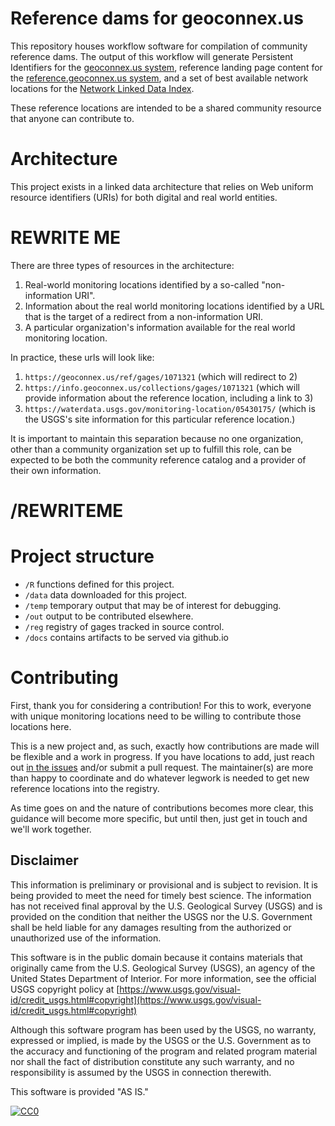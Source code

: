 # Reference dams for geoconnex.us

This repository houses workflow software for compilation of community reference dams. The output of this workflow will generate Persistent Identifiers for the [geoconnex.us system](https://github.com/internetofwater/geoconnex.us), reference landing page content for the [reference.geoconnex.us system](https://reference.geoconnex.us/), and a set of best available network locations for the [Network Linked Data Index](https://labs.waterdata.usgs.gov/about-nldi/index.html).

These reference locations are intended to be a shared community resource that anyone can contribute to.

# Architecture

This project exists in a linked data architecture that relies on Web uniform resource identifiers (URIs) for both digital and real world entities. 

# REWRITE ME
There are three types of resources in the architecture:
1. Real-world monitoring locations identified by a so-called "non-information URI".
1. Information about the real world monitoring locations identified by a URL that is the target of a redirect from a non-information URI.
1. A particular organization's information available for the real world monitoring location.

In practice, these urls will look like: 
1. `https://geoconnex.us/ref/gages/1071321` (which will redirect to 2)
1. `https://info.geoconnex.us/collections/gages/1071321` (which will provide information about the reference location, including a link to 3)
1. `https://waterdata.usgs.gov/monitoring-location/05430175/` (which is the USGS's site information for this particular reference location.)

It is important to maintain this separation because no one organization, other than a community organization set up to fulfill this role, can be expected to be both the community reference catalog and a provider of their own information.  

# /REWRITEME

# Project structure

- `/R` functions defined for this project.
- `/data` data downloaded for this project.
- `/temp` temporary output that may be of interest for debugging.
- `/out` output to be contributed elsewhere. 
- `/reg` registry of gages tracked in source control.
- `/docs` contains artifacts to be served via github.io

# Contributing

First, thank you for considering a contribution! For this to work, everyone with unique monitoring locations need to be willing to contribute those locations here. 

This is a new project and, as such, exactly how contributions are made will be flexible and a work in progress. If you have locations to add, just reach out [in the issues](https://github.com/internetofwater/ref_desm/issues) and/or submit a pull request. The maintainer(s) are more than happy to coordinate and do whatever legwork is needed to get new reference locations into the registry.

As time goes on and the nature of contributions becomes more clear, this guidance will become more specific, but until then, just get in touch and we'll work together.

## Disclaimer

This information is preliminary or provisional and is subject to revision. It is being provided to meet the need for timely best science. The information has not received final approval by the U.S. Geological Survey (USGS) and is provided on the condition that neither the USGS nor the U.S. Government shall be held liable for any damages resulting from the authorized or unauthorized use of the information.

This software is in the public domain because it contains materials that originally came from the U.S. Geological Survey  (USGS), an agency of the United States Department of Interior. For more information, see the official USGS copyright policy at [https://www.usgs.gov/visual-id/credit_usgs.html#copyright](https://www.usgs.gov/visual-id/credit_usgs.html#copyright)

Although this software program has been used by the USGS, no warranty, expressed or implied, is made by the USGS or the U.S. Government as to the accuracy and functioning of the program and related program material nor shall the fact of distribution constitute any such warranty, and no responsibility is assumed by the USGS in connection therewith.

This software is provided "AS IS."

 [
    ![CC0](https://i.creativecommons.org/p/zero/1.0/88x31.png)
  ](https://creativecommons.org/publicdomain/zero/1.0/)
